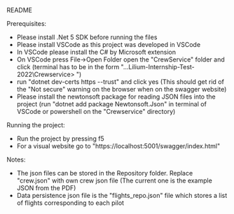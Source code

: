 README

Prerequisites: 
	
* Please install .Net 5 SDK before running the files
* Please install VSCode as this project was developed in VSCode
* In VSCode please install the C# by Microsoft extension
* On VSCode press File->Open Folder open the "CrewService" folder and click (terminal has to be in the form "...Lilium-Internship-Test-2022\Crewservice> ")
* run "dotnet dev-certs https --trust" and click yes (This should get rid of the "Not secure" warning on the browser when on the swagger website)
* Please install the newtonsoft package for reading JSON files into the project
	(run "dotnet add package Newtonsoft.Json" in terminal of VSCode or powershell on the "Crewservice" directory)



Running the project:

- Run the project by pressing f5 
- For a visual website go to "https://localhost:5001/swagger/index.html"

Notes: 

- The json files can be stored in the Repository folder. Replace "crew.json" with own crew json file (The current one is the example JSON from the PDF)
- Data persistence json file is the "flights_repo.json" file which stores a list of flights corresponding to each pilot